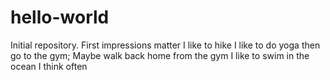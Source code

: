 # hello-world
Initial repository. First impressions matter
I like to hike
I like to do yoga then go to the gym; Maybe walk back home from the gym
I like to swim in the ocean
I think often
